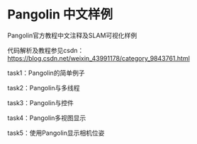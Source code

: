 # Pangolin 中文样例

Pangolin官方教程中文注释及SLAM可视化样例

代码解析及教程参见csdn：https://blog.csdn.net/weixin_43991178/category_9843761.html

task1：Pangolin的简单例子

task2：Pangolin与多线程

task3：Pangolin与控件

task4：Pangolin多视图显示

task5：使用Pangolin显示相机位姿
